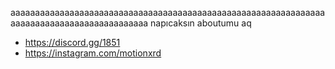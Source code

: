 aaaaaaaaaaaaaaaaaaaaaaaaaaaaaaaaaaaaaaaaaaaaaaaaaaaaaaaaaaaaaaaaaaaaaaaaaaaaaaaaaaaaaaaaaaaa
napıcaksın aboutumu aq

- https://discord.gg/1851
- https://instagram.com/motionxrd
